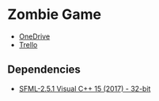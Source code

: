 # Zombie Game

* [OneDrive](https://hogeschoolutrecht-my.sharepoint.com/:f:/g/personal/nicky_hagens_student_hu_nl/EgIDR-gCgPxHq1xc9gh8vXoBJUYMzyNiaNs0RPFJYWlhXQ?e=5%3aFbrEwN&at=9)
* [Trello](https://trello.com/b/tcpV4Zjo/v2thga-2020)

## Dependencies

* [SFML-2.5.1 Visual C++ 15 (2017) - 32-bit](https://www.sfml-dev.org/files/SFML-2.5.1-windows-vc15-32-bit.zip)
